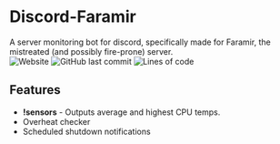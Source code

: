 # Discord-Faramir

A server monitoring bot for discord, specifically made for Faramir, the mistreated (and possibly fire-prone) server.  
![Website](https://img.shields.io/website?down_color=lightgrey&down_message=down&label=Plex&up_color=yellow&up_message=up&url=http%3A%2F%2Fplay.eyesofbucket.com%3A32400%2Fweb)
![GitHub last commit](https://img.shields.io/github/last-commit/eyesofbucket/discord-faramir)
![Lines of code](https://img.shields.io/tokei/lines/github/eyesofbucket/discord-faramir)

## Features

- **!sensors** - Outputs average and highest CPU temps.
- Overheat checker
- Scheduled shutdown notifications
